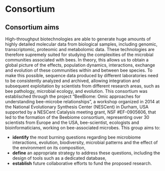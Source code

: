 # Consortium

## Consortium aims

High-throughput biotechnologies are able to generate huge amounts of highly detailed molecular data from biological samples, including genomic, transcriptomic, proteomic and metabolomic data. These technologies are therefore supremely suited for studying the complexities of the microbial communities associated with bees. In theory, this allows us to obtain a global picture of the effects, population dynamics, interactions, exchange and evolution of these communities within and between bee species. To make this possible, sequence data produced by different laboratories need to be consistently analyzed and archived, allowing integration and subsequent exploitation by scientists from different research areas, such as bee pathology, microbial ecology, and evolution. This consortium was establisched through the project “BeeBiome: Omic approaches for understanding bee-microbe relationships”, a workshop organized in 2014 at the National Evolutionary Synthesis Center (NESCent) in Durham, USA supported by a NESCent Catalysis meeting grant, NSF #EF-0905606, that led to the formation of the Beebiome consortium, representing over 30 scientists from Europe and the USA, bee-scientist, ecologists and bioinformaticians, working on bee-associated microbes. This group aims to:

* **identify** the most burning questions regarding bee microbiome interactions, evolution, biodiversity, microbial patterns and the effect of the environment on its composition,
* **define** an appropriate strategy to address these questions, including the design of tools such as a dedicated database,
* **establish** future collaborative efforts to fund the proposed research.
